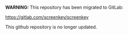 **WARNING:** This repository has been migrated to GitLab:

https://gitlab.com/screenkey/screenkey

This github repository is no longer updated.
